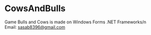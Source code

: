 # CowsAndBulls
Game Bulls and Cows is made on Windows Forms .NET Frameworks/n
Email: sasab8396@gmail.com

